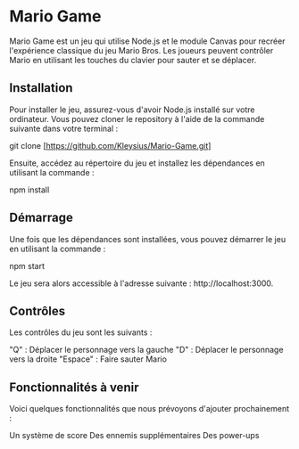 # Mario Game
Mario Game est un jeu qui utilise Node.js et le module Canvas pour recréer l'expérience classique du jeu Mario Bros. Les joueurs peuvent contrôler Mario en utilisant les touches du clavier pour sauter et se déplacer.

## Installation
Pour installer le jeu, assurez-vous d'avoir Node.js installé sur votre ordinateur. Vous pouvez cloner le repository à l'aide de la commande suivante dans votre terminal :

git clone [https://github.com/Kleysius/Mario-Game.git]

Ensuite, accédez au répertoire du jeu et installez les dépendances en utilisant la commande :

npm install

## Démarrage
Une fois que les dépendances sont installées, vous pouvez démarrer le jeu en utilisant la commande :

npm start

Le jeu sera alors accessible à l'adresse suivante : http://localhost:3000.

## Contrôles
Les contrôles du jeu sont les suivants :

"Q" : Déplacer le personnage vers la gauche
"D" : Déplacer le personnage vers la droite
"Espace" : Faire sauter Mario

## Fonctionnalités à venir
Voici quelques fonctionnalités que nous prévoyons d'ajouter prochainement :

Un système de score
Des ennemis supplémentaires
Des power-ups
